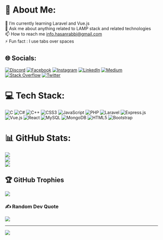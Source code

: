 # 💫 About Me:
🌱 I’m currently learning Laravel and Vue.js<br>💬 Ask me about anything related to LAMP stack and related technologies<br>📫 How to reach me info.hasanrabbi@gmail.com<br>⚡ Fun fact : I use tabs over spaces


## 🌐 Socials:
[![Discord](https://img.shields.io/badge/Discord-%237289DA.svg?logo=discord&logoColor=white)](htttps://discord.gg/HasanRabbi#9699) [![Facebook](https://img.shields.io/badge/Facebook-%231877F2.svg?logo=Facebook&logoColor=white)](https://facebook.com/mehedi.exp) [![Instagram](https://img.shields.io/badge/Instagram-%23E4405F.svg?logo=Instagram&logoColor=white)](https://instagram.com/hasanrabbi_) [![LinkedIn](https://img.shields.io/badge/LinkedIn-%230077B5.svg?logo=linkedin&logoColor=white)](https://linkedin.com/in/hasanrabbi2) [![Medium](https://img.shields.io/badge/Medium-12100E?logo=medium&logoColor=white)](https://medium.com/@hasanrabbi) [![Stack Overflow](https://img.shields.io/badge/-Stackoverflow-FE7A16?logo=stack-overflow&logoColor=white)](https://stackoverflow.com/users/hasan-rabbi) [![Twitter](https://img.shields.io/badge/Twitter-%231DA1F2.svg?logo=Twitter&logoColor=white)](https://twitter.com/hasanrabbi_twit) 

# 💻 Tech Stack:
![C](https://img.shields.io/badge/c-%2300599C.svg?style=for-the-badge&logo=c&logoColor=white) ![C#](https://img.shields.io/badge/c%23-%23239120.svg?style=for-the-badge&logo=c-sharp&logoColor=white) ![C++](https://img.shields.io/badge/c++-%2300599C.svg?style=for-the-badge&logo=c%2B%2B&logoColor=white) ![CSS3](https://img.shields.io/badge/css3-%231572B6.svg?style=for-the-badge&logo=css3&logoColor=white) ![JavaScript](https://img.shields.io/badge/javascript-%23323330.svg?style=for-the-badge&logo=javascript&logoColor=%23F7DF1E) ![PHP](https://img.shields.io/badge/php-%23777BB4.svg?style=for-the-badge&logo=php&logoColor=white) ![Laravel](https://img.shields.io/badge/laravel-%23FF2D20.svg?style=for-the-badge&logo=laravel&logoColor=white) ![Express.js](https://img.shields.io/badge/express.js-%23404d59.svg?style=for-the-badge&logo=express&logoColor=%2361DAFB) ![Vue.js](https://img.shields.io/badge/vuejs-%2335495e.svg?style=for-the-badge&logo=vuedotjs&logoColor=%234FC08D) ![React](https://img.shields.io/badge/react-%2320232a.svg?style=for-the-badge&logo=react&logoColor=%2361DAFB) ![MySQL](https://img.shields.io/badge/mysql-%2300f.svg?style=for-the-badge&logo=mysql&logoColor=white) ![MongoDB](https://img.shields.io/badge/MongoDB-%234ea94b.svg?style=for-the-badge&logo=mongodb&logoColor=white) ![HTML5](https://img.shields.io/badge/html5-%23E34F26.svg?style=for-the-badge&logo=html5&logoColor=white) ![Bootstrap](https://img.shields.io/badge/bootstrap-%23563D7C.svg?style=for-the-badge&logo=bootstrap&logoColor=white)
# 📊 GitHub Stats:
![](https://github-readme-stats.vercel.app/api?username=hasanrabbi&theme=dark&hide_border=false&include_all_commits=true&count_private=true)<br/>
![](https://github-readme-streak-stats.herokuapp.com/?user=hasanrabbi&theme=dark&hide_border=false)<br/>
![](https://github-readme-stats.vercel.app/api/top-langs/?username=hasanrabbi&theme=dark&hide_border=false&include_all_commits=true&count_private=true&layout=compact)

## 🏆 GitHub Trophies
![](https://github-profile-trophy.vercel.app/?username=hasanrabbi&theme=darkhub&no-frame=false&no-bg=false&margin-w=4)

### ✍️ Random Dev Quote
![](https://quotes-github-readme.vercel.app/api?type=horizontal&theme=dark)

---
[![](https://visitcount.itsvg.in/api?id=hasanrabbi&icon=3&color=1)](https://visitcount.itsvg.in)

<!-- Proudly created with GPRM ( https://gprm.itsvg.in ) -->
